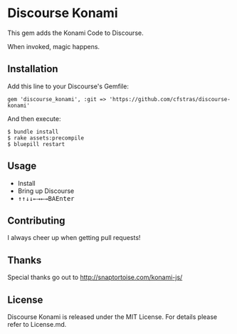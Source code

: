 # Discourse Konami

This gem adds the Konami Code to Discourse.

When invoked, magic happens.

## Installation

Add this line to your Discourse's Gemfile:

    gem 'discourse_konami', :git => 'https://github.com/cfstras/discourse-konami'

And then execute:

    $ bundle install
    $ rake assets:precompile
    $ bluepill restart

## Usage

- Install
- Bring up Discourse
- <kbd>↑</kbd><kbd>↑</kbd><kbd>↓</kbd><kbd>↓</kbd><kbd>←</kbd><kbd>→</kbd><kbd>←</kbd><kbd>→</kbd><kbd>B</kbd><kbd>A</kbd><kbd>Enter</kbd>

## Contributing

I always cheer up when getting pull requests!

## Thanks

Special thanks go out to http://snaptortoise.com/konami-js/

## License

Discourse Konami is released under the MIT License. For details please refer to License.md.
